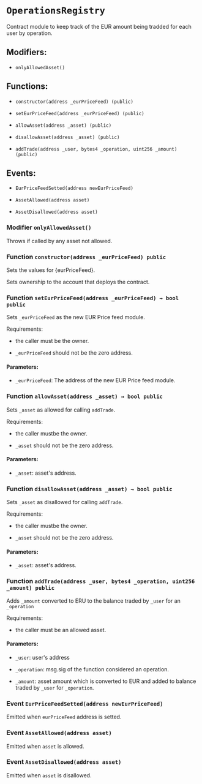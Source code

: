# `OperationsRegistry`

Contract module to keep track of the EUR amount being tradded for each user by operation.

## Modifiers:

- `onlyAllowedAsset()`

## Functions:

- `constructor(address _eurPriceFeed) (public)`

- `setEurPriceFeed(address _eurPriceFeed) (public)`

- `allowAsset(address _asset) (public)`

- `disallowAsset(address _asset) (public)`

- `addTrade(address _user, bytes4 _operation, uint256 _amount) (public)`

## Events:

- `EurPriceFeedSetted(address newEurPriceFeed)`

- `AssetAllowed(address asset)`

- `AssetDisallowed(address asset)`

### Modifier `onlyAllowedAsset()`

Throws if called by any asset not allowed.

### Function `constructor(address _eurPriceFeed) public`

Sets the values for {eurPriceFeed}.

Sets ownership to the account that deploys the contract.

### Function `setEurPriceFeed(address _eurPriceFeed) → bool public`

Sets `_eurPriceFeed` as the new EUR Price feed module.

Requirements:

- the caller must be the owner.

- `_eurPriceFeed` should not be the zero address.

#### Parameters:

- `_eurPriceFeed`: The address of the new EUR Price feed module.

### Function `allowAsset(address _asset) → bool public`

Sets `_asset` as allowed for calling `addTrade`.

Requirements:

- the caller mustbe the owner.

- `_asset` should not be the zero address.

#### Parameters:

- `_asset`: asset's address.

### Function `disallowAsset(address _asset) → bool public`

Sets `_asset` as disallowed for calling `addTrade`.

Requirements:

- the caller mustbe the owner.

- `_asset` should not be the zero address.

#### Parameters:

- `_asset`: asset's address.

### Function `addTrade(address _user, bytes4 _operation, uint256 _amount) public`

Adds `_amount` converted to ERU to the balance traded by `_user` for an `_operation`

Requirements:

- the caller must be an allowed asset.

#### Parameters:

- `_user`: user's address

- `_operation`: msg.sig of the function considered an operation.

- `_amount`: asset amount which is converted to EUR and added to balance traded by `_user` for `_operation`.

### Event `EurPriceFeedSetted(address newEurPriceFeed)`

Emitted when `eurPriceFeed` address is setted.

### Event `AssetAllowed(address asset)`

Emitted when `asset` is allowed.

### Event `AssetDisallowed(address asset)`

Emitted when `asset` is disallowed.

